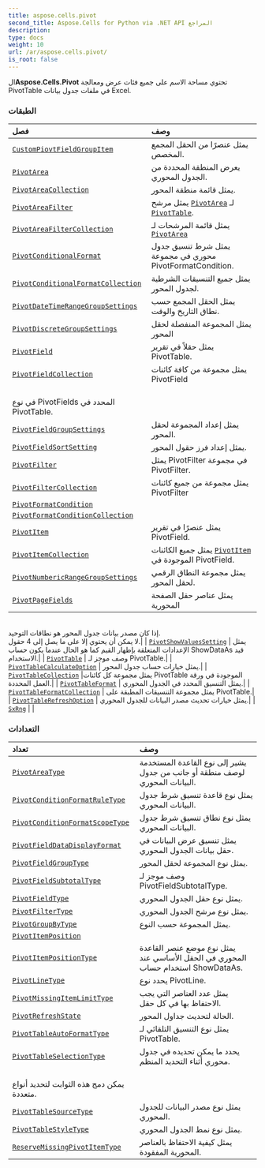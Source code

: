 ```yaml
---
title: aspose.cells.pivot
second_title: Aspose.Cells for Python via .NET API المراجع
description:
type: docs
weight: 10
url: /ar/aspose.cells.pivot/
is_root: false
---
```

 ال**Aspose.Cells.Pivot** تحتوي مساحة الاسم على جميع فئات عرض ومعالجة PivotTable في ملفات جدول بيانات Excel.

###  الطبقات
| فصل| وصف|
| :- | :- |
| [`CustomPiovtFieldGroupItem`](/cells/python-net/ar/aspose.cells.pivot/custompiovtfieldgroupitem) | يمثل عنصرًا من الحقل المجمع المخصص.|
| [`PivotArea`](/cells/python-net/ar/aspose.cells.pivot/pivotarea) | يعرض المنطقة المحددة من الجدول المحوري.|
| [`PivotAreaCollection`](/cells/python-net/ar/aspose.cells.pivot/pivotareacollection) | يمثل قائمة منطقة المحور.|
| [`PivotAreaFilter`](/cells/python-net/ar/aspose.cells.pivot/pivotareafilter) | يمثل مرشح [`PivotArea`](/cells/python-net/ar/aspose.cells.pivot/pivotarea) لـ [`PivotTable`](/cells/python-net/ar/aspose.cells.pivot/pivottable).|
| [`PivotAreaFilterCollection`](/cells/python-net/ar/aspose.cells.pivot/pivotareafiltercollection) | يمثل قائمة المرشحات لـ [`PivotArea`](/cells/python-net/ar/aspose.cells.pivot/pivotarea) |
| [`PivotConditionalFormat`](/cells/python-net/ar/aspose.cells.pivot/pivotconditionalformat) | يمثل شرط تنسيق جدول محوري في مجموعة PivotFormatCondition.|
| [`PivotConditionalFormatCollection`](/cells/python-net/ar/aspose.cells.pivot/pivotconditionalformatcollection) | يمثل جميع التنسيقات الشرطية لجدول المحور.|
| [`PivotDateTimeRangeGroupSettings`](/cells/python-net/ar/aspose.cells.pivot/pivotdatetimerangegroupsettings) |يمثل الحقل المجمع حسب نطاق التاريخ والوقت.|
| [`PivotDiscreteGroupSettings`](/cells/python-net/ar/aspose.cells.pivot/pivotdiscretegroupsettings) | يمثل المجموعة المنفصلة لحقل المحور|
| [`PivotField`](/cells/python-net/ar/aspose.cells.pivot/pivotfield) | يمثل حقلاً في تقرير PivotTable.|
| [`PivotFieldCollection`](/cells/python-net/ar/aspose.cells.pivot/pivotfieldcollection) | يمثل مجموعة من كافة كائنات PivotField<br/> في نوع PivotFields المحدد في PivotTable.|
| [`PivotFieldGroupSettings`](/cells/python-net/ar/aspose.cells.pivot/pivotfieldgroupsettings) | يمثل إعداد المجموعة لحقل المحور.|
| [`PivotFieldSortSetting`](/cells/python-net/ar/aspose.cells.pivot/pivotfieldsortsetting) | يمثل إعداد فرز حقول المحور.|
| [`PivotFilter`](/cells/python-net/ar/aspose.cells.pivot/pivotfilter) | يمثل PivotFilter في مجموعة PivotFilter.|
| [`PivotFilterCollection`](/cells/python-net/ar/aspose.cells.pivot/pivotfiltercollection) | يمثل مجموعة من جميع كائنات PivotFilter|
| [`PivotFormatCondition`](/cells/python-net/ar/aspose.cells.pivot/pivotformatcondition) |  |
| [`PivotFormatConditionCollection`](/cells/python-net/ar/aspose.cells.pivot/pivotformatconditioncollection) |  |
| [`PivotItem`](/cells/python-net/ar/aspose.cells.pivot/pivotitem) | يمثل عنصرًا في تقرير PivotField.|
| [`PivotItemCollection`](/cells/python-net/ar/aspose.cells.pivot/pivotitemcollection) | يمثل جميع الكائنات [`PivotItem`](/cells/python-net/ar/aspose.cells.pivot/pivotitem) الموجودة في PivotField.|
| [`PivotNumbericRangeGroupSettings`](/cells/python-net/ar/aspose.cells.pivot/pivotnumbericrangegroupsettings) | يمثل مجموعة النطاق الرقمي لحقل المحور.|
| [`PivotPageFields`](/cells/python-net/ar/aspose.cells.pivot/pivotpagefields) | يمثل عناصر حقل الصفحة المحورية<br/>إذا كان مصدر بيانات جدول المحور هو نطاقات التوحيد.<br/> لا يمكن أن يحتوي إلا على ما يصل إلى 4 حقول.|
| [`PivotShowValuesSetting`](/cells/python-net/ar/aspose.cells.pivot/pivotshowvaluessetting) | يمثل الإعدادات المتعلقة بإظهار القيم كما هو الحال عندما يكون حساب ShowDataAs قيد الاستخدام.|
| [`PivotTable`](/cells/python-net/ar/aspose.cells.pivot/pivottable) | وصف موجز لـ PivotTable.|
| [`PivotTableCalculateOption`](/cells/python-net/ar/aspose.cells.pivot/pivottablecalculateoption) | يمثل خيارات حساب جدول المحور.|
| [`PivotTableCollection`](/cells/python-net/ar/aspose.cells.pivot/pivottablecollection) |يمثل مجموعة كل كائنات PivotTable الموجودة في ورقة العمل المحددة.|
| [`PivotTableFormat`](/cells/python-net/ar/aspose.cells.pivot/pivottableformat) | يمثل التنسيق المحدد في الجدول المحوري.|
| [`PivotTableFormatCollection`](/cells/python-net/ar/aspose.cells.pivot/pivottableformatcollection) | يمثل مجموعة التنسيقات المطبقة على PivotTable.|
| [`PivotTableRefreshOption`](/cells/python-net/ar/aspose.cells.pivot/pivottablerefreshoption) | يمثل خيارات تحديث مصدر البيانات للجدول المحوري.|
| [`SxRng`](/cells/python-net/ar/aspose.cells.pivot/sxrng) |  |


###  التعدادات
| تعداد| وصف|
| :- | :- |
| [`PivotAreaType`](/cells/python-net/ar/aspose.cells.pivot/pivotareatype) | يشير إلى نوع القاعدة المستخدمة لوصف منطقة أو جانب من جدول البيانات المحوري.|
| [`PivotConditionFormatRuleType`](/cells/python-net/ar/aspose.cells.pivot/pivotconditionformatruletype) | يمثل نوع قاعدة تنسيق شرط جدول البيانات المحوري.|
| [`PivotConditionFormatScopeType`](/cells/python-net/ar/aspose.cells.pivot/pivotconditionformatscopetype) | يمثل نوع نطاق تنسيق شرط جدول البيانات المحوري.|
| [`PivotFieldDataDisplayFormat`](/cells/python-net/ar/aspose.cells.pivot/pivotfielddatadisplayformat) | يمثل تنسيق عرض البيانات في حقل بيانات الجدول المحوري.|
| [`PivotFieldGroupType`](/cells/python-net/ar/aspose.cells.pivot/pivotfieldgrouptype) | يمثل نوع المجموعة لحقل المحور.|
| [`PivotFieldSubtotalType`](/cells/python-net/ar/aspose.cells.pivot/pivotfieldsubtotaltype) | وصف موجز لـ PivotFieldSubtotalType.|
| [`PivotFieldType`](/cells/python-net/ar/aspose.cells.pivot/pivotfieldtype) | يمثل نوع حقل الجدول المحوري.|
| [`PivotFilterType`](/cells/python-net/ar/aspose.cells.pivot/pivotfiltertype) | يمثل نوع مرشح الجدول المحوري.|
| [`PivotGroupByType`](/cells/python-net/ar/aspose.cells.pivot/pivotgroupbytype) | يمثل المجموعة حسب النوع.|
| [`PivotItemPosition`](/cells/python-net/ar/aspose.cells.pivot/pivotitemposition) |  |
| [`PivotItemPositionType`](/cells/python-net/ar/aspose.cells.pivot/pivotitempositiontype) | يمثل نوع موضع عنصر القاعدة المحوري في الحقل الأساسي عند استخدام حساب ShowDataAs.|
| [`PivotLineType`](/cells/python-net/ar/aspose.cells.pivot/pivotlinetype) | يحدد نوع PivotLine.|
| [`PivotMissingItemLimitType`](/cells/python-net/ar/aspose.cells.pivot/pivotmissingitemlimittype) | يمثل عدد العناصر التي يجب الاحتفاظ بها في كل حقل.|
| [`PivotRefreshState`](/cells/python-net/ar/aspose.cells.pivot/pivotrefreshstate) | الحالة لتحديث جداول المحور.|
| [`PivotTableAutoFormatType`](/cells/python-net/ar/aspose.cells.pivot/pivottableautoformattype) |يمثل نوع التنسيق التلقائي لـ PivotTable.|
| [`PivotTableSelectionType`](/cells/python-net/ar/aspose.cells.pivot/pivottableselectiontype) | يحدد ما يمكن تحديده في جدول محوري أثناء التحديد المنظم.<br/> يمكن دمج هذه الثوابت لتحديد أنواع متعددة.|
| [`PivotTableSourceType`](/cells/python-net/ar/aspose.cells.pivot/pivottablesourcetype) | يمثل نوع مصدر البيانات للجدول المحوري.|
| [`PivotTableStyleType`](/cells/python-net/ar/aspose.cells.pivot/pivottablestyletype) | يمثل نوع نمط الجدول المحوري.|
| [`ReserveMissingPivotItemType`](/cells/python-net/ar/aspose.cells.pivot/reservemissingpivotitemtype) | يمثل كيفية الاحتفاظ بالعناصر المحورية المفقودة.|


